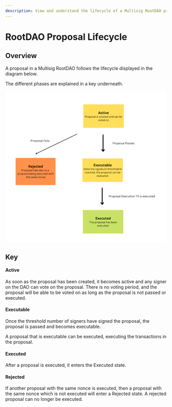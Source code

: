```yaml
---
description: View and understand the lifecycle of a Multisig RootDAO proposal.
---
```


# RootDAO Proposal Lifecycle

## Overview

A proposal in a Multisig RootDAO follows the lifecycle displayed in the diagram below.

The different phases are explained in a key underneath.

![](../../../../.gitbook/assets/multisig-root-dao-proposal-lifecycle.png)

## Key

#### Active
As soon as the proposal has been created, it becomes active and any signer on the DAO can vote on the proposal. There is no voting period, and the proposal will be able to be voted on as long as the proposal is not passed or executed.

#### Executable
Once the threshold number of signers have signed the proposal, the proposal is passed and becomes executable.

A proposal that is executable can be executed, executing the transactions in the proposal.

#### Executed
After a proposal is executed, it enters the Executed state.

#### Rejected
If another proposal with the same nonce is executed, then a proposal with the same nonce which is not executed will enter a Rejected state. A rejected proposal can no longer be executed.